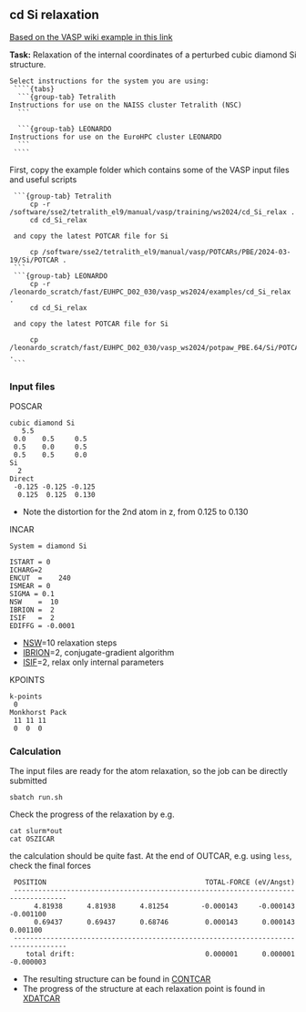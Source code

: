 ## cd Si relaxation

[Based on the VASP wiki example in this link](https://www.vasp.at/wiki/index.php/Cd_Si_relaxation)

**Task:** Relaxation of the internal coordinates of a perturbed cubic diamond Si structure. 

`````{callout} System-specific instructions
Select instructions for the system you are using:
 ````{tabs}
  ```{group-tab} Tetralith
Instructions for use on the NAISS cluster Tetralith (NSC)
  ```

  ```{group-tab} LEONARDO
Instructions for use on the EuroHPC cluster LEONARDO
  ```
 ````
`````

First, copy the example folder which contains some of the VASP input files and useful scripts 
 ````{tabs}
  ```{group-tab} Tetralith
      cp -r /software/sse2/tetralith_el9/manual/vasp/training/ws2024/cd_Si_relax .
      cd cd_Si_relax

  and copy the latest POTCAR file for Si

      cp /software/sse2/tetralith_el9/manual/vasp/POTCARs/PBE/2024-03-19/Si/POTCAR .
  ```
  ```{group-tab} LEONARDO
      cp -r /leonardo_scratch/fast/EUHPC_D02_030/vasp_ws2024/examples/cd_Si_relax .
      cd cd_Si_relax

  and copy the latest POTCAR file for Si

      cp /leonardo_scratch/fast/EUHPC_D02_030/vasp_ws2024/potpaw_PBE.64/Si/POTCAR .
  ```
 ````

### Input files

POSCAR

    cubic diamond Si
       5.5
     0.0    0.5     0.5
     0.5    0.0     0.5
     0.5    0.5     0.0
    Si 
      2
    Direct
     -0.125 -0.125 -0.125
      0.125  0.125  0.130

* Note the distortion for the 2nd atom in z, from 0.125 to 0.130

INCAR

    System = diamond Si
    
    ISTART = 0
    ICHARG=2
    ENCUT  =    240
    ISMEAR = 0 
    SIGMA = 0.1
    NSW    =  10 
    IBRION =  2
    ISIF   =  2
    EDIFFG = -0.0001

* [NSW](https://www.vasp.at/wiki/index.php/NSW)=10 relaxation steps
* [IBRION](https://www.vasp.at/wiki/index.php/IBRION)=2, conjugate-gradient algorithm
* [ISIF](https://www.vasp.at/wiki/index.php/ISIF)=2, relax only internal parameters

KPOINTS

    k-points
     0
    Monkhorst Pack
     11 11 11
     0  0  0

 
### Calculation

The input files are ready for the atom relaxation, so the job can be directly submitted

    sbatch run.sh

Check the progress of the relaxation by e.g.

    cat slurm*out
    cat OSZICAR

the calculation should be quite fast. At the end of OUTCAR, e.g. using `less`, check the final forces

     POSITION                                       TOTAL-FORCE (eV/Angst)
     -----------------------------------------------------------------------------------
          4.81938      4.81938      4.81254        -0.000143     -0.000143     -0.001100
          0.69437      0.69437      0.68746         0.000143      0.000143      0.001100
     -----------------------------------------------------------------------------------
        total drift:                                0.000001      0.000001     -0.000003

* The resulting structure can be found in [CONTCAR](https://www.vasp.at/wiki/index.php/CONTCAR)
* The progress of the structure at each relaxation point is found in [XDATCAR](https://www.vasp.at/wiki/index.php/XDATCAR)
      

